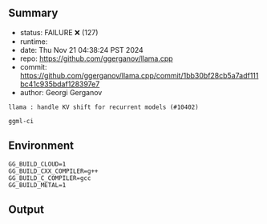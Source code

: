 ## Summary

- status:  FAILURE ❌ (127)
- runtime: 
- date:    Thu Nov 21 04:38:24 PST 2024
- repo:    https://github.com/ggerganov/llama.cpp
- commit:  https://github.com/ggerganov/llama.cpp/commit/1bb30bf28cb5a7adf111bc41c935bdaf128397e7
- author:  Georgi Gerganov
```
llama : handle KV shift for recurrent models (#10402)

ggml-ci
```

## Environment

```
GG_BUILD_CLOUD=1
GG_BUILD_CXX_COMPILER=g++
GG_BUILD_C_COMPILER=gcc
GG_BUILD_METAL=1
```

## Output

